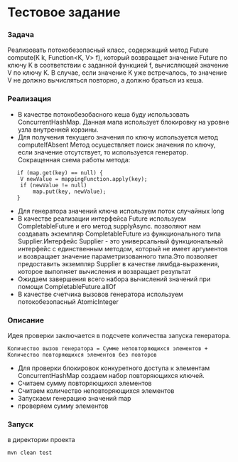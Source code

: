 # Тестовое задание

### Задача
 Реализовать потокобезопасный класс, содержащий метод Future<V> compute(K k, Function<K, V> f),
 который возвращает значение Future<V> по ключу K в соответствии с заданной функцией f, вычисляющей
 значение V по ключу K.
 В случае, если значение K уже встречалось, то значение V не должно вычисляться повторно, а должно    браться из кеша.

### Реализация
 * В качестве потокобезобасного кеша буду использовать ConcurrentHashMap. Данная мапа использует блокировку на уровне узла внутренней корзины.
 * Для получения текущего значения по ключу используется метод computeIfAbsent
   Метод осуществляет поиск значения по ключу, если значение отсутствует, то используется генератор.
   Сокращенная схема работы метода:
   
```
   if (map.get(key) == null) {
    V newValue = mappingFunction.apply(key);
    if (newValue != null)
        map.put(key, newValue);
   }
```

* Для генератора значений ключа используем поток случайных long
* В качестве реализации интерфейса Future используем CompletableFuture и его метод supplyAsync. позволяют нам создавать экземпляр CompletableFuture из функционального типа Supplier.Интерфейс Supplier - это универсальный функциональный интерфейс с единственным методом, который не имеет аргументов и возвращает значение параметризованного типа.Это позволяет предоставить экземпляр Supplier в качестве лямбда-выражения, которое выполняет вычисления и возвращает результат  
* Ожидаем завершения всего набора вычислений значений при помощи CompletableFuture.allOf
* В качестве счетчика вызовов генератора используем потокобезопасный AtomicInteger

### Описание

  Идея проверки заключается в подсчете количества запуска генератора. 

```
Количество вызов генератора = Сумме неповторяющихся элементов + Количество повторяющихся элементов без повторов
```
  
  * Для проверки блокировок конкуретного доступа к элементам ConcurrentHashMap создаем набор повторяющихся ключей.  
  * Считаем сумму повторяющихся элементов
  * Считаем количество неповторяющихся элементов
  * Запускаем генерацию значений map
  * проверяем сумму элементов
  
### Запуск
в директории проекта 

```
mvn clean test  
  
